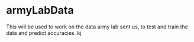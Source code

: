 # armyLabData
This will be used to work on the data army lab sent us, to test and train the data and predict accuracies.
kj